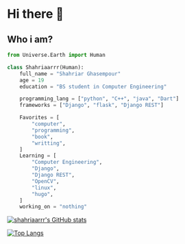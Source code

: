 # Hi there 👋
## Who i am?
```py
from Universe.Earth import Human

class Shahriaarrr(Human):
    full_name = "Shahriar Ghasempour"
    age = 19
    education = "BS student in Computer Engineering"

    programming_lang = ["python", "C++", "java", "Dart"]
    frameworks = ["Django", "flask", "Django REST"]

    Favorites = [
        "computer",
        "programming", 
        "book", 
        "writting",
    ]
    Learning = [
        "Computer Engineering",
        "Django",
        "Django REST",
        "OpenCV",
        "linux",
        "hugo",
    ]
    working_on = "nothing"

```

[![shahriaarrr's GitHub stats](https://github-readme-stats.vercel.app/api?username=shahriaarrr&hide=prs&custom_title=My%20Github%20Stat's&show_icons=true&theme=tokyonight&border_radius=10&hide_border=true&bg_color=15,0d1117,1a1b26)](https://github.com/shahriaarrr)


[![Top Langs](https://github-readme-stats.vercel.app/api/top-langs/?username=shahriaarrr&hide=Vim+Script,Vim+Snippet,C&theme=tokyonight&hide_border=true&border_radius=10&bg_color=15,0d1117,1a1b26&show_icons=true&layout=compact)](https://github.com/shahriaarrr)
